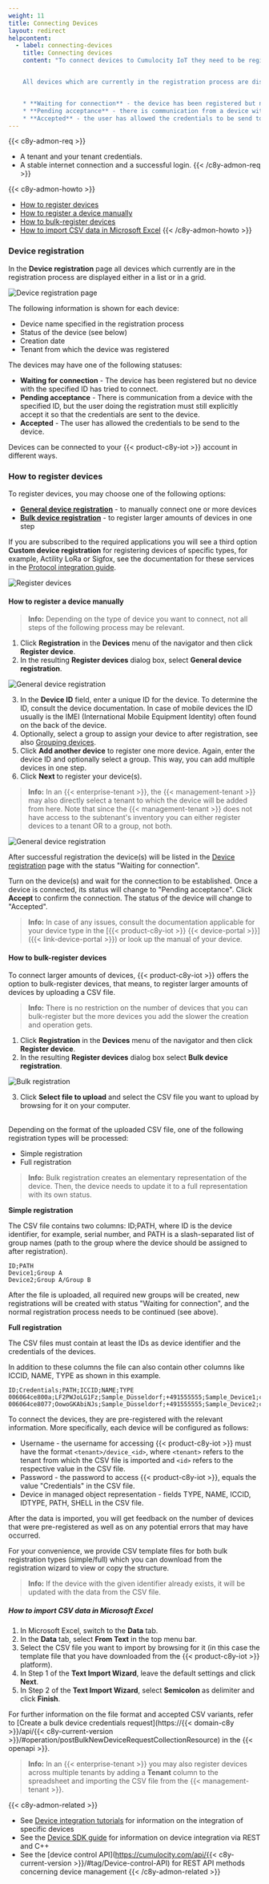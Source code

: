 ```yaml
---
weight: 11
title: Connecting Devices
layout: redirect
helpcontent:
  - label: connecting-devices
    title: Connecting devices
    content: "To connect devices to Cumulocity IoT they need to be registered. To register one or more devices, click **Register device** and follow the instructions in the wizard or in *Device Management > Connecting devices* in the *User guide*.


    All devices which are currently in the registration process are displayed with one of the following status:


    * **Waiting for connection** - the device has been registered but no device with the specified ID has tried to connect
    * **Pending acceptance** - there is communication from a device with the specified ID, but the user doing the registration must still explicitly accept it so that the credentials are sent to the device
    * **Accepted** - the user has allowed the credentials to be send to the device"
---
```


{{< c8y-admon-req >}}
* A tenant and your tenant credentials.
* A stable internet connection and a successful login.
{{< /c8y-admon-req >}}

{{< c8y-admon-howto >}}
* [How to register devices](#how-to-register-devices)
* [How to register a device manually](#how-to-register-a-device-manually)
* [How to bulk-register devices](#how-to-bulk-register-devices)
* [How to import CSV data in Microsoft Excel](#how-to-import-csv-data-in-microsoft-excel)
{{< /c8y-admon-howto >}}

<a name="dev-registration"></a>
### Device registration

In the **Device registration** page all devices which currently are in the registration process are displayed either in a list or in a grid.

<img src="/images/users-guide/DeviceManagement/devmgmt-device-registration.png" alt="Device registration page">

The following information is shown for each device:

* Device name specified in the registration process
* Status of the device (see below)
* Creation date
* Tenant from which the device was registered

The devices may have one of the following statuses:

* **Waiting for connection** - The device has been registered but no device with the specified ID has tried to connect.
* **Pending acceptance** - There is communication from a device with the specified ID, but the user doing the registration must still explicitly accept it so that the credentials are sent to the device.
* **Accepted** - The user has allowed the credentials to be send to the device.

Devices can be connected to your {{< product-c8y-iot >}} account in different ways.

### How to register devices

To register devices, you may choose one of the following options:

* **[General device registration](#device-registration-manually)** - to manually connect one or more devices
* **[Bulk device registration](#creds-upload)** - to register larger amounts of devices in one step

If you are subscribed to the required applications you will see a third option
**Custom device registration** for registering devices of specific types, for example, Actility LoRa or Sigfox, see the documentation for these services in the [Protocol integration guide](/protocol-integration/overview).

<img src="/images/users-guide/DeviceManagement/devmgmt-register-devices-custom.png" alt="Register devices">

<a name="device-registration-manually"></a>
#### How to register a device manually

>**Info:** Depending on the type of device you want to connect, not all steps of the following process may be relevant.

1. Click **Registration** in the **Devices** menu of the navigator and then click **Register device**.
2. In the resulting **Register devices** dialog box, select **General device registration**.

  <img src="/images/users-guide/DeviceManagement/devmgmt-registration-general.png" alt="General device registration" style="max-width: 100%">

3. In the **Device ID** field, enter a unique ID for the device. To determine the ID, consult the device documentation. In case of mobile devices the ID usually is the IMEI (International Mobile Equipment Identity) often found on the back of the device.
4. Optionally, select a group to assign your device to after registration, see also [Grouping devices](#grouping-devices).
5. Click **Add another device** to register one more device. Again, enter the device ID and optionally select a group. This way, you can add multiple devices in one step.
6. Click **Next** to register your device(s).

> **Info:** In an {{< enterprise-tenant >}}, the {{< management-tenant >}} may also directly select a tenant to which the device will be added from here. Note that since the {{< management-tenant >}} does not have access to the subtenant's inventory you can either register devices to a tenant OR to a group, not both.

<img src="/images/users-guide/DeviceManagement/devmgmt-device-registration-tenant.png" alt="General device registration">

After successful registration the device(s) will be listed in the [Device registration](#dev-registration) page with the status "Waiting for connection".

Turn on the device(s) and wait for the connection to be established.
Once a device is connected, its status will change to "Pending acceptance".
Click **Accept** to confirm the connection. The status of the device will change to "Accepted".

> **Info:** In case of any issues, consult the documentation applicable for your device type in the [{{< product-c8y-iot >}} {{< device-portal >}}]({{< link-device-portal >}}) or look up the manual of your device.

<a name="creds-upload"></a>
#### How to bulk-register devices

To connect larger amounts of devices, {{< product-c8y-iot >}} offers the option to bulk-register devices, that means, to register larger amounts of devices by uploading a CSV file.

> **Info:** There is no restriction on the number of devices that you can bulk-register but the more devices you add the slower the creation and operation gets.

1. Click **Registration** in the **Devices** menu of the navigator and then click **Register device**.
2. In the resulting **Register devices** dialog box select **Bulk device registration**.

  <img src="/images/users-guide/DeviceManagement/devmgmt-bulk-registration.png" alt="Bulk registration" style="max-width: 100%">

3. Click **Select file to upload** and select the CSV file you want to upload by browsing for it on your computer.

<br>
Depending on the format of the uploaded CSV file, one of the following registration types will be processed:

* Simple registration
* Full registration

> **Info:** Bulk registration creates an elementary representation of the device. Then, the device needs to update it to a full representation with its own status.

**Simple registration**

The CSV file contains two columns: ID;PATH, where ID is the device identifier, for example, serial number, and PATH is a slash-separated list of group names (path to the group where the device should be assigned to after registration).

```
ID;PATH
Device1;Group A
Device2;Group A/Group B			
```


After the file is uploaded, all required new groups will be created, new registrations will be created with status "Waiting for connection", and the normal registration process needs to be continued (see above).

**Full registration**

The CSV files must contain at least the IDs as device identifier and the credentials of the devices.

In addition to these columns the file can also contain other columns like ICCID, NAME, TYPE as shown in this example.

```
ID;Credentials;PATH;ICCID;NAME;TYPE
006064ce800a;LF2PWJoLG1Fz;Sample_Düsseldorf;+491555555;Sample_Device1;c8y_Device
006064ce8077;OowoGKAbiNJs;Sample_Düsseldorf;+491555555;Sample_Device2;c8y_Device
```

To connect the devices, they are pre-registered with the relevant information. More specifically, each device will be configured as follows:

* Username - the username for accessing {{< product-c8y-iot >}} must have the format `<tenant>/device_<id>`, where `<tenant>` refers to the tenant from which the CSV file is imported and `<id>` refers to the respective value in the CSV file.
* Password - the password to access {{< product-c8y-iot >}}, equals the value "Credentials" in the CSV file.
* Device in managed object representation - fields TYPE, NAME, ICCID, IDTYPE, PATH, SHELL in the CSV file.

After the data is imported, you will get feedback on the number of devices that were pre-registered as well as on any potential errors that may have occurred.

For your convenience, we provide CSV template files for both bulk registration types (simple/full) which you can download from the registration wizard to view or copy the structure.

>**Info:** If the device with the given identifier already exists, it will be updated with the data from the CSV file.

##### How to import CSV data in Microsoft Excel

1. In Microsoft Excel, switch to the **Data** tab.
2. In the **Data** tab, select **From Text** in the top menu bar.
3. Select the CSV file you want to import by browsing for it (in this case the template file that you have downloaded from the {{< product-c8y-iot >}} platform).
4. In Step 1 of the **Text Import Wizard**, leave the default settings and click **Next**.
5. In Step 2 of the **Text Import Wizard**, select **Semicolon** as delimiter and click **Finish**.

For further information on the file format and accepted CSV variants, refer to
[Create a bulk device credentials request](https://{{< domain-c8y >}}/api/{{< c8y-current-version >}}/#operation/postBulkNewDeviceRequestCollectionResource) in the {{< openapi >}}.

>**Info:** In an {{< enterprise-tenant >}} you may also register devices across multiple tenants by adding a **Tenant** column to the spreadsheet and importing the CSV file from the {{< management-tenant >}}.

{{< c8y-admon-related >}}
* See [Device integration tutorials](../../device-tutorials/tutorials-introduction) for information on the integration of specific devices
* See the [Device SDK guide](../../device-sdk/introduction/) for information on device integration via REST and C++
* See the [device control API](https://cumulocity.com/api/{{< c8y-current-version >}}/#tag/Device-control-API) for REST API methods concerning device management
{{< /c8y-admon-related >}}
